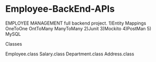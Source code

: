 # Employee-BackEnd-APIs
EMPLOYEE MANAGEMENT full backend project.
1)Entity Mappings
OneToOne
OntToMany
ManyToMany
2)Junit 
3)Mockito
4)PostMan
5) MySQL

Classes

Employee.class
Salary.class
Department.class
Address.class
